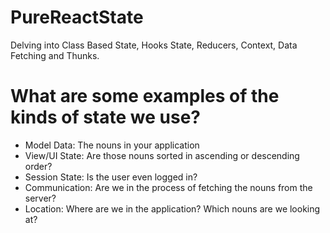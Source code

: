 # PureReactState
Delving into Class Based State, Hooks State, Reducers, Context, Data Fetching and Thunks.

# What are some examples of the kinds of state we use?
- Model Data: The nouns in your application
- View/UI State: Are those nouns sorted in ascending or descending order?
- Session State: Is the user even logged in?
- Communication: Are we in the process of fetching the nouns from the server?
- Location: Where are we in the application? Which nouns are we looking at?
